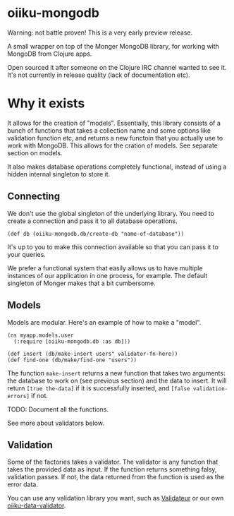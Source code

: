 # oiiku-mongodb

Warning: not battle proven! This is a very early preview release.

A small wrapper on top of the Monger MongoDB library, for working with MongoDB from Clojure apps.

Open sourced it after someone on the Clojure IRC channel wanted to see it. It's not currently in release quality (lack of documentation etc).

# Why it exists

It allows for the creation of "models". Essentially, this library consists of a bunch of functions that takes a collection name and some options like validation function etc, and returns a new functoin that you actually use to work with MongoDB. This allows for the cration of models. See separate section on models.

It also makes database operations completely functional, instead of using a hidden internal singleton to store it.

## Connecting

We don't use the global singleton of the underlying library. You need to create a connection and pass it to all database operations.

    (def db (oiiku-mongodb.db/create-db "name-of-database"))

It's up to you to make this connection available so that you can pass it to your queries.

We prefer a functional system that easily allows us to have multiple instances of our application in one process, for example. The default singleton of Monger makes that a bit cumbersome.

## Models

Models are modular. Here's an example of how to make a "model".

    (ns myapp.models.user
      (:require [oiiku-mongodb.db :as db]))
    
    (def insert (db/make-insert users" validator-fn-here))
    (def find-one (db/make/find-one "users"))

The function `make-insert` returns a new function that takes two arguments: the database to work on (see previous section) and the data to insert. It will return `[true the-data]` if it is successfully inserted, and `[false validation-errors]` if not.

TODO: Document all the functions.

See more about validators below.


## Validation

Some of the factories takes a validator. The validator is any function that takes the provided data as input. If the function returns something falsy, validation passes. If not, the data returned from the function is used as the error data.

You can use any validation library you want, such as [Validateur](http://clojurevalidations.info/) or our own [oiiku-data-validator](https://github.com/oiiku/oiiku-data-validation).
